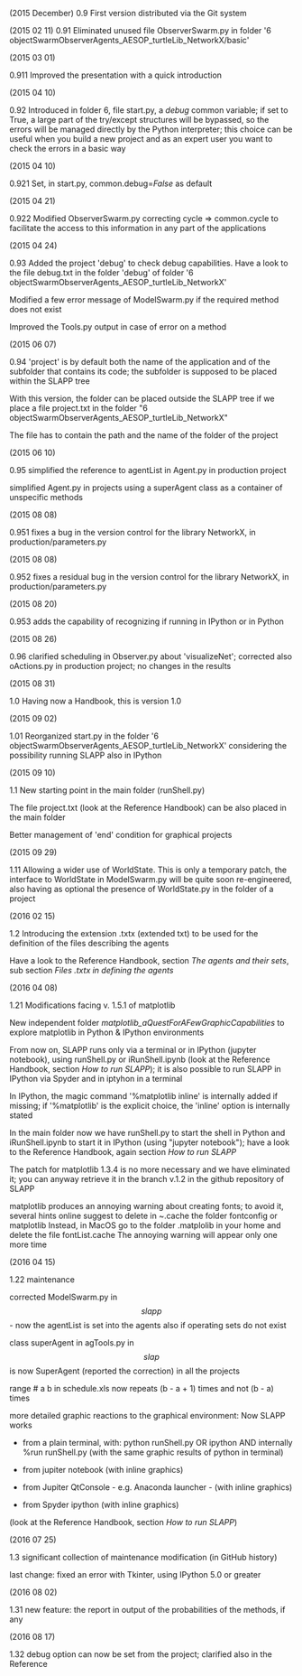 (2015 December)
0.9     First version distributed via the Git system

(2015 02 11)
0.91    Eliminated unused file ObserverSwarm.py in folder
'6 objectSwarmObserverAgents_AESOP_turtleLib_NetworkX/basic'

(2015 03 01)

0.911   Improved the presentation with a quick introduction

(2015 04 10)

0.92 Introduced in folder 6, file start.py, a *debug* common variable; if set to True, a large part of the try/except structures will be bypassed, so the errors will be managed directly by the Python interpreter;  this choice can be useful when you build a new project and as an expert user you want to check the errors in a basic way

(2015 04 10)

0.921 Set, in start.py, common.debug=_False_ as default

(2015 04 21)

0.922 Modified ObserverSwarm.py correcting cycle => common.cycle to facilitate the access to this information in any part of the applications

(2015 04 24)

0.93 Added the project 'debug' to check debug capabilities. Have a look to the
file debug.txt in the folder 'debug' of folder '6 objectSwarmObserverAgents_AESOP_turtleLib_NetworkX'

Modified a few error message of ModelSwarm.py if the required method does not exist

Improved the Tools.py output in case of error on a method

(2015 06 07)

0.94 'project' is by default both the name of the application and of the subfolder
that contains its code; the subfolder is supposed to be placed within the
SLAPP tree

With this version, the folder can be placed outside the SLAPP tree
if we place a file project.txt in the folder
"6 objectSwarmObserverAgents_AESOP_turtleLib_NetworkX"

The file has to contain the path and the name of the folder of the project

(2015 06 10)

0.95 simplified the reference to agentList in Agent.py in production project

simplified Agent.py in projects using a superAgent class as a container of unspecific methods

(2015 08 08)

0.951 fixes a bug in the version control for the library NetworkX, in production/parameters.py

(2015 08 08)

0.952 fixes a residual bug in the version control for the library NetworkX, in production/parameters.py

(2015 08 20)

0.953 adds the capability of recognizing if running in IPython or in Python

(2015 08 26)

0.96  clarified scheduling in Observer.py about 'visualizeNet'; corrected also
oActions.py in production project; no changes in the results

(2015 08 31)

1.0   Having now a Handbook, this is version 1.0  

(2015 09 02)

1.01  Reorganized start.py in the folder '6 objectSwarmObserverAgents_AESOP_turtleLib_NetworkX' considering the possibility running SLAPP also in IPython

(2015 09 10)

1.1   New starting point in the main folder (runShell.py)

The file project.txt (look at the Reference Handbook) can be also placed in the main folder

Better management of 'end' condition for graphical projects

(2015 09 29)

1.11  Allowing a wider use of WorldState. This is only a temporary patch, the interface
to WorldState in ModelSwarm.py will be quite soon re-engineered, also having as
optional the presence of WorldState.py in the folder of a project

(2016 02 15)

1.2   Introducing the extension .txtx (extended txt) to be used for the definition
of the files describing the agents

Have a look to the Reference Handbook, section *The agents and their sets*, sub section *Files .txtx in defining the agents*

(2016 04 08)

1.21 Modifications facing v. 1.5.1 of matplotlib

New independent folder *matplotlib_aQuestForAFewGraphicCapabilities* to explore matplotlib in Python & IPython environments

From now on, SLAPP runs only via a terminal or in IPython (jupyter notebook),
using runShell.py or iRunShell.ipynb (look at the Reference Handbook, section *How to run SLAPP*); it is also possible to run SLAPP in IPython via Spyder and in iptyhon in a terminal

In IPython, the magic command '%matplotlib inline' is internally added if missing;
if '%matplotlib' is the explicit choice, the 'inline' option is internally stated

In the main folder now we have runShell.py to start the shell in Python and
iRunShell.ipynb to start it in IPython (using "jupyter notebook"); have a look
to the Reference Handbook, again section *How to run SLAPP*

The patch for matplotlib 1.3.4 is no more necessary and we have eliminated it;
you can anyway retrieve it in the branch v.1.2 in the github repository of SLAPP

matplotlib produces an annoying warning about creating fonts; to avoid it, several
hints online suggest to delete in ~.cache the folder fontconfig or matplotlib
Instead, in MacOS go to the folder .matplolib in your home and delete the file
fontList.cache
The annoying warning will appear only one more time

(2016 04 15)

1.22 maintenance

corrected ModelSwarm.py in $$slapp$$ - now the agentList is set into the agents
also if operating sets do not exist

class superAgent in agTools.py in $$slap$$ is now SuperAgent (reported the
correction) in all the projects

range # a b in schedule.xls now repeats (b - a + 1) times and not (b - a) times

more detailed graphic reactions to the graphical environment:
Now SLAPP works
- from a plain terminal, with:
python runShell.py
OR
ipython
AND internally
%run runShell.py
(with the same graphic results of python in terminal)

- from jupiter notebook (with inline graphics)

- from Jupiter QtConsole - e.g. Anaconda launcher - (with inline graphics)

- from Spyder ipython (with inline graphics)

(look at the Reference Handbook, section *How to run SLAPP*)

(2016 07 25)

1.3 significant collection of maintenance modification (in GitHub history)

last change: fixed an error with Tkinter, using IPython 5.0 or greater

(2016 08 02)

1.31 new feature: the report in output of the probabilities of the methods,
     if any

(2016 08 17)

1.32 debug option can now be set from the project; clarified also in the
     Reference
